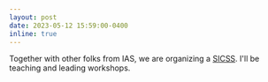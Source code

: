```yaml
---
layout: post
date: 2023-05-12 15:59:00-0400
inline: true
---
```

Together with other folks from IAS, we are organizing a [SICSS](https://sicss.io/2023/ias/). I'll be teaching and leading workshops.